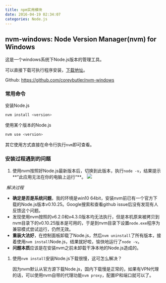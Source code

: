 ```yaml
---
title: npm实用模块
date: 2016-04-19 02:34:07
categories: Node.js
---
```


## nvm-windows: Node Version Manager(nvm) for Windows

这是一个windows系统下Node.js版本的管理工具。

可以直接下载可执行程序安装，[下载地址](https://github.com/coreybutler/nvm/releases)。

Github: https://github.com/coreybutler/nvm-windows

<!-- more -->

### 常用命令

安装Node.js

```bash
nvm install <version>
```

使用某个版本的Node.js

```bash
nvm use <version>
```

其它使用方式直接在命令行执行`nvm`即可查看。

### 安装过程遇到的问题

1. 使用nvm按照好Node.js最新版本后，切换到此版本，执行`node -v`，结果提示**”此应用无法在你的电脑上运行“**。 ![](http://ww2.sinaimg.cn/large/68731f4ajw1f492r3a3o2j20k305jt8v.jpg)


​	*解决过程*

* **确定是否是系统问题**，我的环境是win10 64bit，安装nvm前已有一个官方下载的Node.js版本v0.10.25。Google搜索和查看github issue后没有发现有人反馈这个问题。
* 发现使用nvm按照的v6.2.0和v4.3.0版本均无法执行，但是本机原来被拷贝到nvm目录下的v0.10.25版本是可用的，于是到nvm目录下设置`node.exe`程序为兼容模式尝试运行，仍然无效。
* **重装大法好**，在控制面板卸载了Node.js，然后`nvm uninstall`了所有版本，接着使用`nvm install`Node.js，结果就好啦，愉快地运行了`node -v`。
* **问题本质**应该是在安装nvm之前未卸载干净本地的Node.js造成的。

1. 使用`nvm install`安装Node.js下载很慢，这可怎么解决？

     因为nvm默认从官方源下载Node.js，国内下载慢是正常的，如果有VPN代理的话，可以使用nvm自带的代理功能`nvm proxy`，配置IP和端口就可以了。